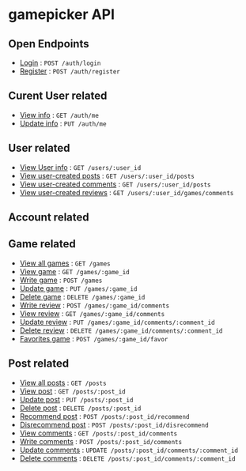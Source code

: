 # gamepicker API

## Open Endpoints

* [Login](documents/auth/login.md) : `POST /auth/login`
* [Register](documents/auth/register.md) : `POST /auth/register`

## Curent User related

* [View info](documents/auth/ShowInfo.md) : `GET /auth/me`
* [Update info](documents/auth/UpdateInfo.md) : `PUT /auth/me`
  
## User related

* [View User info](documents/users/read) : `GET /users/:user_id`
* [View user-created posts](documents/users/posts) : `GET /users/:user_id/posts`
* [View user-created comments](documents/users/comment) : `GET /users/:user_id/posts`
* [View user-created reviews](documents/users/review) : `GET /users/:user_id/games/comments`

## Account related

## Game related

* [View all games](documents/games/all) : `GET /games`
* [View game](documents/games/read) : `GET /games/:game_id`
* [Write game](documents/games/create) : `POST /games`
* [Update game](documents/games/update) : `PUT /games/:game_id`
* [Delete game](documents/games/delete) : `DELETE /games/:game_id`
* [Write review](documents/games/reviews/create) : `POST /games/:game_id/comments`
* [View review](documents/games/reviews/read) : `GET /games/:game_id/comments`
* [Update review](documents/games/reviews/update) : `PUT /games/:game_id/comments/:comment_id`
* [Delete review](documents/games/reviews/delete) : `DELETE /games/:game_id/comments/:comment_id`
* [Favorites game](documents/games/favor) : `POST /games/:game_id/favor`

## Post related 

* [View all posts](documents/posts/all) : `GET /posts`
* [View post](documents/posts/read) : `GET /posts/:post_id`
* [Update post](documents/posts/update) : `PUT /posts/:post_id`
* [Delete post](documents/posts/delete) : `DELETE /posts/:post_id`
* [Recommend post](documents/posts/recommend) : `POST /posts/:post_id/recommend`
* [Disrecommend post](documents/posts/disrecommed) : `POST /posts/:post_id/disrecommend`
* [View comments](documents/posts/comments/read) : `GET /posts/:post_id/comments`
* [Write comments](documents/posts/comments/create) : `POST /posts/:post_id/comments`
* [Update comments](documents/posts/comments/update) : `UPDATE /posts/:post_id/comments/:comment_id`
* [Delete comments](documents/posts/comments/delete) : `DELETE /posts/:post_id/comments/:comment_id`
